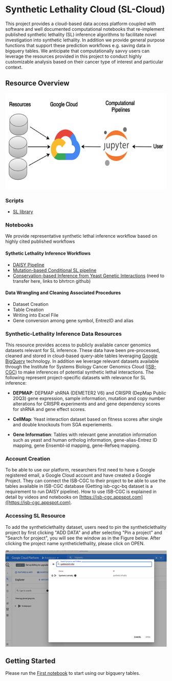 # Synthetic Lethality Cloud (SL-Cloud)

This project provides a cloud-based data access platform coupled with software and well documented computational notebooks that re-implement published synthetic lethality (SL) inference algorithms to facilitate novel investigation into synthetic lethality. In addition  we provide general purpose functions that support these prediction workflows e.g. saving data in bigquery tables. We anticipate that computationally savvy users can leverage the resources provided in this project to conduct highly customizable analysis based on their cancer type of interest and particular context. 

## Resource Overview
<img src="https://github.com/IlyaLab/SL-Cloud/blob/main/figures/slhub_overview.png" height="300" width="600">

### Scripts
- [SL library](https://github.com/IlyaLab/SL-Cloud/tree/main/scripts/)


### Notebooks
We provide representative synthetic lethal inference workflow based on highly cited published workflows

#### Sythetic Lethality Inference Workflows 

- [DAISY Pipeline](https://github.com/IlyaLab/SL-Cloud/blob/main/DAISY_pipeline/DAISY_from_library.ipynb) 
- [Mutation-based Conditional SL pipeline](https://github.com/IlyaLab/SL-Cloud/blob/main/mutation_dependent_SL_pipeline/mutation_dependent_SL_pipeline.ipynb)
- [Conservation-based Inference from Yeast Genetic Interactions](https://github.com/bhrtrcn/SyntheticLethality/blob/c7bf444b2eece46777dd545b52f18cd4150d0153/Notebooks/leveraging_conservation_pipeline/YeastOrtholog_SL_pairs.ipynb) (need to transfer here, links to bhrtrcn github)

#### Data Wrangling and Cleaning Associated Procedures 
- Dataset Creation
- Table Creation
- Writing into Excel File
- Gene conversion among gene symbol, EntrezID and alias 

### Synthetic-Lethality Inference Data Resources
This resource provides access to publicly available cancer genomics datasets relevant for SL inference. These data have been pre-processed, cleaned and stored in cloud-based query-able tables leveraging [Google BigQuery](https://cloud.google.com/bigquery)  technology. In addition we leverage relevant datasets available through the Institute for Systems Biology Cancer Genomics Cloud ([ISB-CGC](https://isb-cgc.appspot.com/)) to make inferences of potential synthetic lethal interactions. 
The following represent project-specific datasets with relevance for SL inference:

- **DEPMAP**: DEPMAP shRNA (DEMETER2 V6) and CRISPR (DepMap Public 20Q3) gene expression, sample information, mutation and copy number alterations  for CRISPR experiments and and gene dependency scores for shRNA and gene effect scores.

- **CellMap**: Yeast interaction dataset based on fitness scores after single and double knockouts from SGA experiements.

- **Gene Information**: Tables with relevant gene annotation information such as yeast and human ortholog information, gene-alias-Entrez ID mapping, gene Ensembl-id mapping, gene-Refseq mapping.


### Account Creation
To be able to use our platform, researchers first need to have a Google registered email, a Google Cloud account and have created a Google Project. They can connect the ISB-CGC to their project to be able to use the tables available in ISB-CGC database (Getting isb-cgc-bq dataset is a requirement to run DAISY pipeline). How to use ISB-CGC is explained in detail by videos and notebooks on  [https://isb-cgc.appspot.com]([https://isb-cgc.appspot.com).


### Accessing SL Resource
To  add the syntheticlethality dataset, users need to pin the syntheticlethality project by first clicking "ADD DATA" and after selecting "Pin a project" and "Search for project", you will see the window as in the Figure below. After clicking the project name  syntheticlethality, please click on OPEN. 

<img src="https://github.com/IlyaLab/SL-Cloud/blob/main/figures/add_sl_dataset.png" height="300" width="600">

## Getting Started
Please run the [First notebook](https://github.com/IlyaLab/SL-Cloud/blob/main/first_notebook.ipynb) to start using our bigquery tables. 

